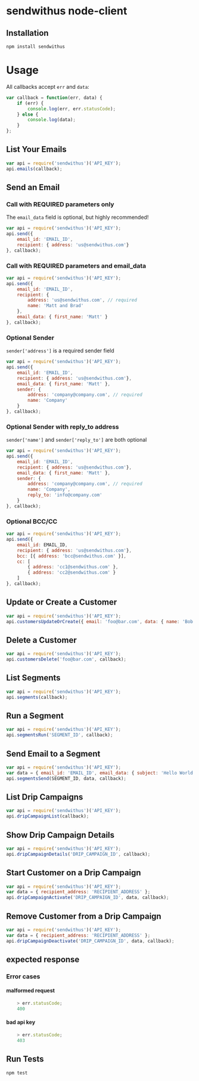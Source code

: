 sendwithus node-client
========================

## Installation

```
npm install sendwithus
```

# Usage

All callbacks accept `err` and `data`:

```javascript
var callback = function(err, data) {
    if (err) {
        console.log(err, err.statusCode);
    } else {
        console.log(data);
    }
};
```

## List Your Emails

```javascript
var api = require('sendwithus')('API_KEY');
api.emails(callback);
```

## Send an Email


### Call with REQUIRED parameters only


The `email_data` field is optional, but highly recommended!

```javascript
var api = require('sendwithus')('API_KEY');
api.send({
    email_id: 'EMAIL_ID',
    recipient: { address: 'us@sendwithus.com'}
}, callback);
```

### Call with REQUIRED parameters and email_data


```javascript
var api = require('sendwithus')('API_KEY');
api.send({
    email_id: 'EMAIL_ID',
    recipient: {
        address: 'us@sendwithus.com', // required
        name: 'Matt and Brad'
    },
    email_data: { first_name: 'Matt' }
}, callback);
```

### Optional Sender


`sender['address']` is a required sender field

```javascript
var api = require('sendwithus')('API_KEY');
api.send({
    email_id: 'EMAIL_ID',
    recipient: { address: 'us@sendwithus.com'},
    email_data: { first_name: 'Matt' },
    sender: {
        address: 'company@company.com', // required
        name: 'Company'
    }
}, callback);
```

### Optional Sender with reply_to address


`sender['name']` and `sender['reply_to']` are both optional

```javascript
var api = require('sendwithus')('API_KEY');
api.send({
    email_id: 'EMAIL_ID',
    recipient: { address: 'us@sendwithus.com'},
    email_data: { first_name: 'Matt' },
    sender: {
        address: 'company@company.com', // required
        name: 'Company',
        reply_to: 'info@company.com'
    }
}, callback);
```

### Optional BCC/CC


```javascript
var api = require('sendwithus')('API_KEY');
api.send({
    email_id: EMAIL_ID,
    recipient: { address: 'us@sendwithus.com'},
    bcc: [{ address: 'bcc@sendwithus.com' }],
    cc: [
        { address: 'cc1@sendwithus.com' },
        { address: 'cc2@sendwithus.com' }
    ]
}, callback);
```

## Update or Create a Customer


```javascript
var api = require('sendwithus')('API_KEY');
api.customersUpdateOrCreate({ email: 'foo@bar.com', data: { name: 'Bob' } }, callback);
```

## Delete a Customer


```javascript
var api = require('sendwithus')('API_KEY');
api.customersDelete('foo@bar.com', callback);
```

## List Segments


```javascript
var api = require('sendwithus')('API_KEY');
api.segments(callback);
```

## Run a Segment


```javascript
var api = require('sendwithus')('API_KEY');
api.segmentsRun('SEGMENT_ID', callback);
```

## Send Email to a Segment


```javascript
var api = require('sendwithus')('API_KEY');
var data = { email_id: 'EMAIL_ID', email_data: { subject: 'Hello World' } };
api.segmentsSend(SEGMENT_ID, data, callback);
```

## List Drip Campaigns

```javascript
var api = require('sendwithus')('API_KEY');
api.dripCampaignList(callback);
```

## Show Drip Campaign Details

```javascript
var api = require('sendwithus')('API_KEY');
api.dripCampaignDetails('DRIP_CAMPAIGN_ID', callback);
```

## Start Customer on a Drip Campaign

```javascript
var api = require('sendwithus')('API_KEY');
var data = { recipient_address: 'RECIPIENT_ADDRESS' };
api.dripCampaignActivate('DRIP_CAMPAIGN_ID', data, callback);
```

## Remove Customer from a Drip Campaign

```javascript
var api = require('sendwithus')('API_KEY');
var data = { recipient_address: 'RECIPIENT_ADDRESS' };
api.dripCampaignDeactivate('DRIP_CAMPAIGN_ID', data, callback);
```

## expected response


### Error cases


#### malformed request


```javascript
    > err.statusCode;
    400
```

#### bad api key


```javascript
    > err.statusCode;
    403
```

## Run Tests


```
npm test
```
